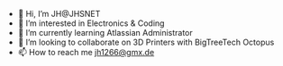 - 👋 Hi, I’m JH@JHSNET
- 👀 I’m interested in Electronics & Coding
- 🌱 I’m currently learning Atlassian Administrator
- 💞️ I’m looking to collaborate on 3D Printers with BigTreeTech Octopus
- 📫 How to reach me jh1266@gmx.de

<!---
JHSNET/JHSNET is a ✨ special ✨ repository because its `README.md` (this file) appears on your GitHub profile.
You can click the Preview link to take a look at your changes.
--->
